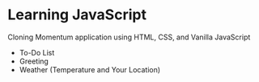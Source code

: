 # Learning JavaScript

Cloning Momentum application using HTML, CSS, and Vanilla JavaScript

- To-Do List
- Greeting
- Weather (Temperature and Your Location)
